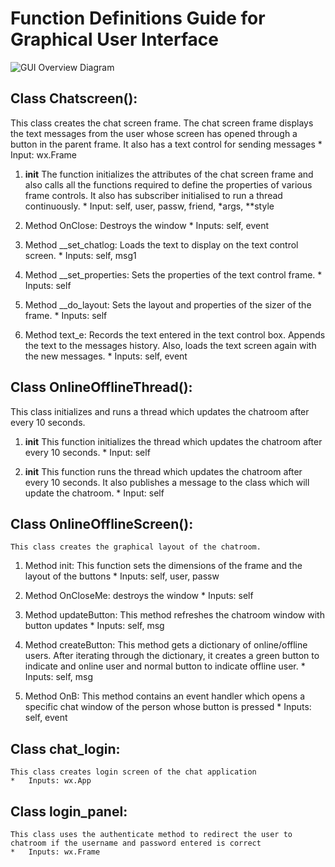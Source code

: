 # Function Definitions Guide for Graphical User Interface

![GUI Overview Diagram](https://bitbucket.org/mshekhar/ipmessenger/src/master/GUI.png)

## Class Chatscreen():
This class creates the chat screen frame. The chat screen frame displays the text messages from the user whose screen has opened through a button in the parent frame. It also has a text control for sending messages
    *	Input: wx.Frame

  1. __init__
  The function initializes the attributes of the chat screen frame and also calls all the functions required to define the properties of various frame controls. It also has subscriber initialised to run a thread continuously.
    *	Input: self, user, passw, friend, *args, **style
  
  2. Method OnClose: Destroys the window
    *	Inputs: self, event
  
  3. Method __set_chatlog: Loads the text to display on the text control screen.
    *	Inputs: self, msg1
  
  4. Method __set_properties: Sets the properties of the text control frame.
    *	Inputs: self
  
  5. Method __do_layout: Sets the layout and properties of the sizer of the frame.
    *	Inputs: self
  
  6. Method text_e: Records the text entered in the text control box. Appends the text to the messages history. Also, loads the text screen again with the new messages.
    *	Inputs: self, event

## Class OnlineOfflineThread():
  This class initializes and runs a thread which updates the chatroom after every 10 seconds.
  
  1. __init__
  This function initializes the thread which updates the chatroom after every 10 seconds.
    *	Input: self
	
  2. __init__
  This function runs the thread which updates the chatroom after every 10 seconds. It also publishes a message to the class which will update the chatroom.
    *	Input: self
	
## Class OnlineOfflineScreen():
	This class creates the graphical layout of the chatroom.	
	
  1.	Method init: This function sets the dimensions of the frame and the layout of the buttons
    *		Inputs: self, user, passw
	
  2.	Method OnCloseMe: destroys the window
    *		Inputs: self
	
  3.	Method updateButton: This method refreshes the chatroom window with button updates
    *		Inputs: self, msg
	
  4.	Method createButton: This method gets a dictionary of online/offline users. After iterating through the dictionary, it creates a green button to indicate and online user and normal button to indicate offline user.
    *		Inputs: self, msg
	
  5.	Method OnB: This method contains an event handler which opens a specific chat window of the person whose button is pressed
    *		Inputs: self, event

## 	Class chat_login: 
	This class creates login screen of the chat application
    *	Inputs: wx.App

## 	Class login_panel: 
	This class uses the authenticate method to redirect the user to chatroom if the username and password entered is correct
    *	Inputs: wx.Frame
	